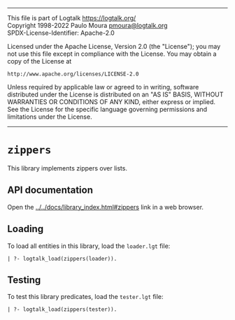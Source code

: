 ________________________________________________________________________

This file is part of Logtalk <https://logtalk.org/>  
Copyright 1998-2022 Paulo Moura <pmoura@logtalk.org>  
SPDX-License-Identifier: Apache-2.0

Licensed under the Apache License, Version 2.0 (the "License");
you may not use this file except in compliance with the License.
You may obtain a copy of the License at

    http://www.apache.org/licenses/LICENSE-2.0

Unless required by applicable law or agreed to in writing, software
distributed under the License is distributed on an "AS IS" BASIS,
WITHOUT WARRANTIES OR CONDITIONS OF ANY KIND, either express or implied.
See the License for the specific language governing permissions and
limitations under the License.
________________________________________________________________________


`zippers`
=========

This library implements zippers over lists.


API documentation
-----------------

Open the [../../docs/library_index.html#zippers](../../docs/library_index.html#zippers)
link in a web browser.


Loading
-------

To load all entities in this library, load the `loader.lgt` file:

	| ?- logtalk_load(zippers(loader)).


Testing
-------

To test this library predicates, load the `tester.lgt` file:

	| ?- logtalk_load(zippers(tester)).
